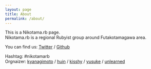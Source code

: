 ```yaml
---
layout: page
title: About
permalink: /about/
---
```


This is a Nikotama.rb page.  
Nikotama.rb is a regional Rubyist group around Futakotamagawa area.

You can find us:
[Twitter][twitter-account] /
[Github][github-org]

[twitter-account]: https://twitter.com/nikotama_rb
[github-org]: https://github.com/nikotama-rb

Hashtag: #nikotamarb  
Orgnaizer: [kyanagimoto][kyanagimoto-twitter] / [huin][huin-twitter] / [kisshy][kissy-github] / [yusuke][yusuke-github] / [unlearned][unlearned-github]

[kyanagimoto-twitter]: https://twitter.com/kyanagimoto
[huin-twitter]: https://twitter.com/huin
[kissy-github]: https://github.com/kisshy0601
[yusuke-github]: https://github.com/ysk1180
[unlearned-github]: https://github.com/unlearned

